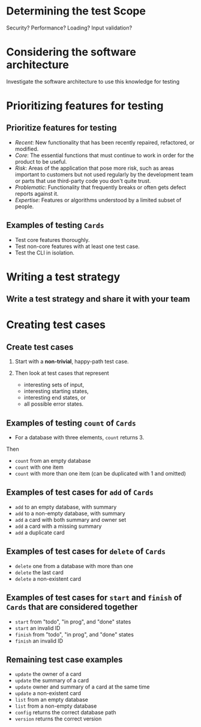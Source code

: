 # Determining the test Scope

Security? Performance? Loading? Input validation?

# Considering the software architecture

Investigate the software architecture to use this knowledge for testing

# Prioritizing features for testing

## Prioritize features for testing

- *Recent*: New functionality that has been recently repaired, refactored, or modified.
- *Core*: The essential functions that must continue to work in order for the product to be useful.
- *Risk*: Areas of the application that pose more risk, such as areas important to customers but not used regularly by the development team or parts that use third-party code you don't quite trust.
- *Problematic*: Functionality that frequently breaks or often gets defect reports against it.
- *Expertise*: Features or algorithms understood by a limited subset of people.

## Examples of testing `Cards`

- Test core features thoroughly.
- Test non-core features with at least one test case.
- Test the CLI in isolation.

# Writing a test strategy

## Write a test strategy and share it with your team

# Creating test cases

## Create test cases

1. Start with a **non-trivial**, happy-path test case.

2. Then look at test cases that represent
   - interesting sets of input,
   - interesting starting states,
   - interesting end states, or
   - all possible error states.

## Examples of testing `count` of `Cards`

- For a database with three elements, `count` returns 3.

Then

- `count` from an empty database
- `count` with one item
- `count` with more than one item (can be duplicated with 1 and omitted)

## Examples of test cases for `add` of `Cards`

- `add` to an empty database, with summary
- `add` to a non-empty database, with summary
- `add` a card with both summary and owner set
- `add` a card with a missing summary
- `add` a duplicate card

## Examples of test cases for `delete` of `Cards`

- `delete` one from a database with more than one
- `delete` the last card
- `delete` a non-existent card

## Examples of test cases for `start` and `finish` of `Cards` that are considered together

- `start` from "todo", "in prog", and "done" states
- `start` an invalid ID
- `finish` from "todo", "in prog", and "done" states
- `finish` an invalid ID

## Remaining test case examples

- `update` the owner of a card
- `update` the summary of a card
- `update` owner and summary of a card at the same time
- `update` a non-existent card
- `list` from an empty database
- `list` from a non-empty database
- `config` returns the correct database path
- `version` returns the correct version